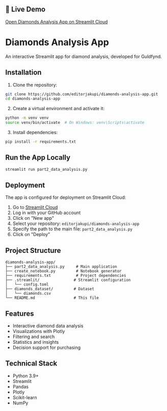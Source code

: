 ## 🚀 Live Demo

[Open Diamonds Analysis App on Streamlit Cloud](https://diamonds-analysis-app-uae8lqradky68cntkehd8j.streamlit.app/)

# Diamonds Analysis App

An interactive Streamlit app for diamond analysis, developed for Guldfynd.

## Installation

1. Clone the repository:

```bash
git clone https://github.com/editorjakupi/diamonds-analysis-app.git
cd diamonds-analysis-app
```

2. Create a virtual environment and activate it:

```bash
python -m venv venv
source venv/bin/activate  # On Windows: venv\Scripts\activate
```

3. Install dependencies:

```bash
pip install -r requirements.txt
```

## Run the App Locally

```bash
streamlit run part2_data_analysis.py
```

## Deployment

The app is configured for deployment on Streamlit Cloud:

1. Go to [Streamlit Cloud](https://streamlit.io/cloud)
2. Log in with your GitHub account
3. Click on "New app"
4. Select your repository: `editorjakupi/diamonds-analysis-app`
5. Specify the path to the main file: `part2_data_analysis.py`
6. Click on "Deploy"

## Project Structure

```
diamonds-analysis-app/
├── part2_data_analysis.py     # Main application
├── create_notebook.py         # Notebook generator
├── requirements.txt           # Project dependencies
├── .streamlit/               # Streamlit configuration
│   └── config.toml
├── diamonds_dataset/         # Dataset
│   └── diamonds.csv
└── README.md                 # This file
```

## Features

- Interactive diamond data analysis
- Visualizations with Plotly
- Filtering and search
- Statistics and insights
- Decision support for purchasing

## Technical Stack

- Python 3.9+
- Streamlit
- Pandas
- Plotly
- Scikit-learn
- NumPy
